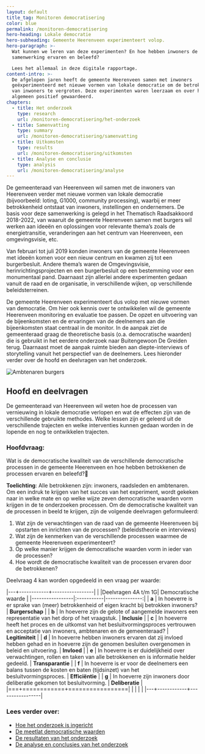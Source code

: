 ```yaml
---
layout: default
title_tag: Monitoren democratisering
color: blue
permalink: /monitoren-democratisering
hero-heading: Lokale democratie
hero-subheading: Gemeente Heerenveen experimenteert volop.
hero-paragraph: >-
  Wat kunnen we leren van deze experimenten? En hoe hebben inwoners de
  samenwerking ervaren en beleefd?

  Lees het allemaal in deze digitale rapportage.
content-intro: >-
  De afgelopen jaren heeft de gemeente Heerenveen samen met inwoners
  geëxperimenteerd met nieuwe vormen van lokale democratie om de betrokkenheid
  van inwoners te vergroten. Deze experimenten waren leerzaam en over het
  algemeen positief gewaardeerd.
chapters:
  - title: Het onderzoek
    type: research
    url: /monitoren-democratisering/het-onderzoek
  - title: Samenvatting
    type: summary
    url: /monitoren-democratisering/samenvatting
  - title: Uitkomsten
    type: results
    url: /monitoren-democratisering/uitkomsten
  - title: Analyse en conclusie
    type: analysis
    url: /monitoren-democratisering/analyse
---
```

De gemeenteraad van Heerenveen wil samen met de inwoners van Heerenveen verder met nieuwe vormen van lokale democratie (bijvoorbeeld: loting, G1000, community processing), waarbij er meer betrokkenheid ontstaat van inwoners, instellingen en ondernemers. De basis voor deze samenwerking is gelegd in het Thematisch Raadsakkoord 2018-2022, van waaruit de gemeente Heerenveen samen met burgers wil werken aan ideeën en oplossingen voor relevante thema’s zoals de energietransitie, veranderingen aan het centrum van Heerenveen, een omgevingsvisie, etc.

Van februari tot juli 2019 konden inwoners van de gemeente Heerenveen met ideeën komen voor een nieuw centrum en kwamen zij tot een burgerbesluit. Andere thema’s waren de Omgevingsvisie, herinrichtingsprojecten en een burgerbesluit op een bestemming voor een monumentaal pand. Daarnaast zijn allerlei andere experimenten gedaan vanuit de raad en de organisatie, in verschillende wijken, op verschillende beleidsterreinen.

De gemeente Heerenveen experimenteert dus volop met nieuwe vormen van democratie. Om hier ook kennis over te ontwikkelen wil de gemeente Heerenveen monitoring en evaluatie toe passen. De opzet en uitvoering van de bijeenkomsten en de ervaringen van de deelnemers aan die bijeenkomsten staat centraal in de monitor. In de aanpak ziet de gemeenteraad graag de theoretische basis (o.a. democratische waarden) die is gebruikt in het eerdere onderzoek naar Buitengewoon De Greiden terug. Daarnaast moet de aanpak ruimte bieden aan diepte-interviews of storytelling vanuit het perspectief van de deelnemers. Lees hieronder verder over de hoofd en deelvragen van het onderzoek.

![Ambtenaren burgers](/uploads/Ill_ambtenaren-burgers.jpg "Ambtenaren burgers")

## Hoofd en deelvragen

De gemeenteraad van Heerenveen wil weten hoe de processen van vernieuwing in lokale democratie verlopen en wat de effecten zijn van de verschillende gebruikte methodes. Welke lessen zijn er geleerd uit de verschillende trajecten en welke interventies kunnen gedaan worden in de lopende en nog te ontwikkelen trajecten.

### Hoofdvraag:

Wat is de democratische kwaliteit van de verschillende democratische processen in de gemeente Heerenveen en hoe hebben betrokkenen de processen ervaren en beleefd?

**Toelichting**: Alle betrokkenen zijn: inwoners, raadsleden en ambtenaren. Om een indruk te krijgen van het succes van het experiment, wordt gekeken naar in welke mate en op welke wijze zeven democratische waarden vorm krijgen in de te onderzoeken processen. Om de democratische kwaliteit van de processen in beeld te krijgen, zijn de volgende deelvragen geformuleerd:

1. Wat zijn de verwachtingen van de raad van de gemeente Heerenveen bij opstarten en inrichten van de processen? (beleidstheorie en interviews)
2. Wat zijn de kenmerken van de verschillende processen waarmee de gemeente Heerenveen experimenteert?
3. Op welke manier krijgen de democratische waarden vorm in ieder van de processen?
4. Hoe wordt de democratische kwaliteit van de processen ervaren door de betrokkenen?

Deelvraag 4 kan worden opgedeeld in een vraag per waarde:

|---+------------+-----------------|
|   |Deelvragen 4A t/m 1G| Democratische waarde  |
|-----------------|:-----------|---------------:|
| **a** | In hoeverre is er sprake van (meer) betrokkenheid of eigen kracht bij betrokken inwoners? | **Burgerschap**  |
| **b** | In hoeverre zijn de gelote of aangemelde inwoners een representatie van het dorp of het vraagstuk. | **Inclusie**      |
| **c** | In hoeverre heeft het proces en de uitkomst van het besluitvormingsproces vertrouwen en acceptatie van inwoners, ambtenaren en de gemeenteraad?        | **Legitimiteit**             |
| **d** |  In hoeverre hebben inwoners ervaren dat zij invloed hebben gehad en in hoeverre zijn de genomen besluiten overgenomen in beleid en uitvoering.          |      **Invloed**           |
| **e** |  In hoeverre is er duidelijkheid over verwachtingen, rollen en taken van alle betrokkenen en is informatie helder gedeeld.          |      **Transparantie**           |
| **f** | In hoeverre is er voor de deelnemers een balans tussen de kosten en baten (tijdsinzet) van het besluitvormingsproces. | **Efficiëntie** |
| **g** | In hoeverre zijn inwoners door deliberatie gekomen tot besluitvorming. | **Deliberatie** |
|===+============+=================|
|   |            |                 |
|---+------------+-----------------|

### Lees verder over:

* [Hoe het onderzoek is ingericht](/monitoren-democratisering/het-onderzoek)
* [De meetlat democratische waarden](/monitoren-democratisering/de-democratische-meetlat)
* [De resultaten van het onderzoek](/monitoren-democratisering/uitkomsten)
* [De analyse en conclusies van het onderzoek](/monitoren-democratisering/analyse)
